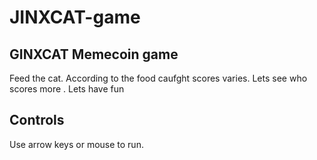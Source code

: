 # JINXCAT-game
## GINXCAT Memecoin game
Feed the cat. According to the food caufght scores varies. Lets see who scores more . Lets have fun
## Controls
Use arrow keys or mouse to run. 
